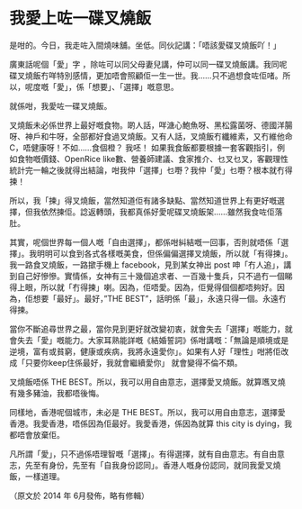 # 我愛上咗一碟叉燒飯

是咁的。今日，我走咗入間燒味舖。坐低。同伙記講：「唔該愛碟叉燒飯吖！」

廣東話呢個「愛」字 ，除咗可以同父母妻兒講，仲可以同一碟叉燒飯講。我同呢碟叉燒飯冇咩特別感情，更加唔會照顧佢一生一世。我……只不過想食咗佢啫。所以，呢度嘅「愛」，係「想要」、「選擇」嘅意思。

就係咁，我愛咗一碟叉燒飯。

叉燒飯未必係世界上最好嘅食物。啲人話，咩溏心鮑魚呀、黑松露菌呀、德國洋腸呀、神戶和牛呀，全部都好食過叉燒飯。又有人話，叉燒飯冇纖維素，又冇維他命 C，唔健康呀！不如……食個橙？ 我呸！ 如果我食飯都要根據一套客觀指引，例如食物嘅價錢、OpenRice like數、營養師建議、食家推介、乜叉乜叉，客觀理性統計完一輪之後就得出結論，咁我仲「選擇」乜嘢？我仲「愛」乜嘢？根本就冇得揀！

所以，我「揀」得叉燒飯，當然知道佢有諸多缺點、當然知道世界上有更好嘅選擇，但我依然揀佢。諗返轉頭，我都真係好愛呢碟叉燒飯架……雖然我食咗佢落肚。

其實，呢個世界每一個人嘅「自由選擇」，都係咁糾結嘅一回事，否則就唔係「選擇」。我明明可以食到各式各樣嘅美食，但係偏偏選擇叉燒飯，所以就「有得揀」。我一路食叉燒飯，一路撳手機上 facebook，見到某女神出 post 呻「冇人追」，講到自己好慘慘。實情係，女神有三十幾個追求者、一百幾十隻兵，只不過冇一個睇得上眼，所以就「冇得揀」喇。因為，佢唔愛。因為，佢覺得個個都唔夠好。因為，佢想要「最好」。最好，”THE BEST”，話明係「最」，永遠只得一個。永遠冇得揀。

當你不斷追尋世界之最，當你見到更好就改變初衷，就會失去「選擇」嘅能力，就會失去「愛」嘅能力。大家耳熟能詳嘅《結婚誓詞》係咁講嘅：「無論是順境或是逆境，富有或貧窮，健康或疾病，我將永遠愛你」。如果有人好「理性」咁將佢改成「只要你keep住係最好，我就會繼續愛你」 就會變得不倫不類。

叉燒飯唔係 THE BEST。所以，我可以用自由意志，選擇愛叉燒飯。就算嚿叉燒有幾多豬油，我都唔後悔。

同樣地，香港呢個城市，未必是 THE BEST。所以，我可以用自由意志，選擇愛香港。我愛香港，唔係因為佢最好。我愛香港，係因為就算 this city is dying，我都唔會放棄佢。

凡所謂「愛」，只不過係唔理智嘅「選擇」。有得選擇，就有自由意志。有自由意志，先至有身份，先至有「自我身份認同」。香港人嘅身份認同，就同我愛叉燒飯，一樣道理。

（原文於 2014 年 6月發佈，略有修輯）
